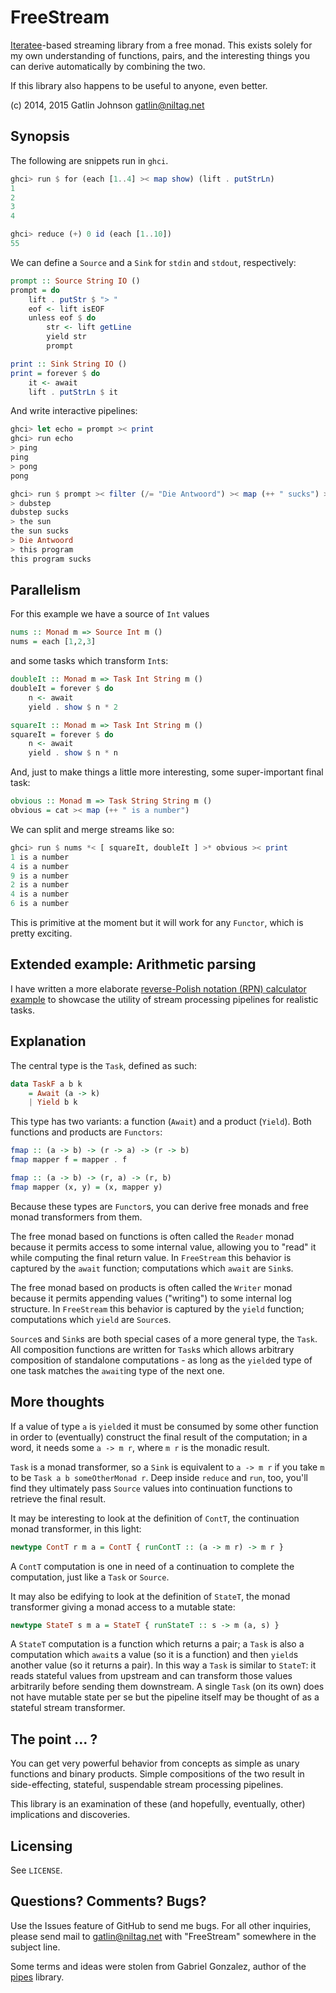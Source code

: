 FreeStream
==========

[Iteratee][iteratees]-based streaming library from a free monad. This exists
solely for my own understanding of functions, pairs, and the interesting things
you can derive automatically by combining the two.

If this library also happens to be useful to anyone, even better.

(c) 2014, 2015 Gatlin Johnson <gatlin@niltag.net>

Synopsis
---

The following are snippets run in `ghci`.

```haskell
ghci> run $ for (each [1..4] >< map show) (lift . putStrLn)
1
2
3
4
```

```haskell
ghci> reduce (+) 0 id (each [1..10])
55
```

We can define a `Source` and a `Sink` for `stdin` and `stdout`, respectively:

```haskell
prompt :: Source String IO ()
prompt = do
    lift . putStr $ "> "
    eof <- lift isEOF
    unless eof $ do
        str <- lift getLine
        yield str
        prompt

print :: Sink String IO ()
print = forever $ do
    it <- await
    lift . putStrLn $ it
```

And write interactive pipelines:

```haskell
ghci> let echo = prompt >< print
ghci> run echo
> ping
ping
> pong
pong
```

```haskell
ghci> run $ prompt >< filter (/= "Die Antwoord") >< map (++ " sucks") >< print
> dubstep
dubstep sucks
> the sun
the sun sucks
> Die Antwoord
> this program
this program sucks
```

Parallelism
---

For this example we have a source of `Int` values

```haskell
nums :: Monad m => Source Int m ()
nums = each [1,2,3]
```

and some tasks which transform `Int`s:

```haskell
doubleIt :: Monad m => Task Int String m ()
doubleIt = forever $ do
    n <- await
    yield . show $ n * 2

squareIt :: Monad m => Task Int String m ()
squareIt = forever $ do
    n <- await
    yield . show $ n * n
```

And, just to make things a little more interesting, some super-important final
task:

```haskell
obvious :: Monad m => Task String String m ()
obvious = cat >< map (++ " is a number")
```

We can split and merge streams like so:

```haskell
ghci> run $ nums *< [ squareIt, doubleIt ] >* obvious >< print
1 is a number
4 is a number
9 is a number
2 is a number
4 is a number
6 is a number
```

This is primitive at the moment but it will work for any `Functor`, which is
pretty exciting.

Extended example: Arithmetic parsing
---

I have written a more elaborate [reverse-Polish notation (RPN) calculator
example][rpn] to showcase the utility of stream processing pipelines for
realistic tasks.

Explanation
---

The central type is the `Task`, defined as such:

```haskell
data TaskF a b k
    = Await (a -> k)
    | Yield b k
```

This type has two variants: a function (`Await`) and a product (`Yield`). Both
functions and products are `Functors`:

```haskell
fmap :: (a -> b) -> (r -> a) -> (r -> b)
fmap mapper f = mapper . f

fmap :: (a -> b) -> (r, a) -> (r, b)
fmap mapper (x, y) = (x, mapper y)
```

Because these types are `Functor`s, you can derive free monads and free monad
transformers from them.

The free monad based on functions is often called the `Reader` monad because it
permits access to some internal value, allowing you to "read" it while
computing the final return value. In `FreeStream` this behavior is captured by
the `await` function; computations which `await` are `Sink`s.

The free monad based on products is often called the `Writer` monad because it
permits appending values ("writing") to some internal log structure. In
`FreeStream` this behavior is captured by the `yield` function; computations
which `yield` are `Source`s.

`Source`s and `Sink`s are both special cases of a more general type, the
`Task`. All composition functions are written for `Task`s which allows
arbitrary composition of standalone computations - as long as the `yield`ed
type of one task matches the `await`ing type of the next one.

More thoughts
---

If a value of type `a` is `yield`ed it must be consumed by some other function
in order to (eventually) construct the final result of the computation; in a
word, it needs some `a -> m r`, where `m r` is the monadic result.

`Task` is a monad transformer, so a `Sink` is equivalent to `a -> m r` if you
take `m` to be `Task a b someOtherMonad r`. Deep inside `reduce` and `run`,
too, you'll find they ultimately pass `Source` values into continuation
functions to retrieve the final result.

It may be interesting to look at the definition of `ContT`, the continuation
monad transformer, in this light:

```haskell
newtype ContT r m a = ContT { runContT :: (a -> m r) -> m r }
```

A `ContT` computation is one in need of a continuation to complete the
computation, just like a `Task` or `Source`.

It may also be edifying to look at the definition of `StateT`, the monad
transformer giving a monad access to a mutable state:

```haskell
newtype StateT s m a = StateT { runStateT :: s -> m (a, s) }
```

A `StateT` computation is a function which returns a pair; a `Task` is also a
computation which `await`s a value (so it is a function) and then `yield`s
another value (so it returns a pair). In this way a `Task` is similar to
`StateT`: it reads stateful values from upstream and can transform those values
arbitrarily before sending them downstream. A single `Task` (on its own) does
not have mutable state per se but the pipeline itself may be thought of as a
stateful stream transformer.

The point ... ?
---

You can get very powerful behavior from concepts as simple as unary functions
and binary products. Simple compositions of the two result in side-effecting,
stateful, suspendable stream processing pipelines.

This library is an examination of these (and hopefully, eventually, other)
implications and discoveries.

Licensing
---

See `LICENSE`.

Questions? Comments? Bugs?
---

Use the Issues feature of GitHub to send me bugs. For all other inquiries, please send mail to <gatlin@niltag.net>
with "FreeStream" somewhere in the subject line.

Some terms and ideas were stolen from Gabriel Gonzalez, author of the
[pipes][pipes] library.

[iteratees]: http://okmij.org/ftp/Streams.html
[pipes]: http://hackage.haskell.org/package/pipes
[rpn]: https://gist.github.com/gatlin/aa11b4e08b5bfb52e011

